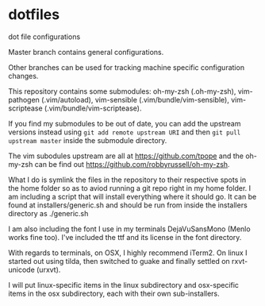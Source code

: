 dotfiles
========

dot file configurations

Master branch contains general configurations.

Other branches can be used for tracking machine specific configuration changes.

This repository contains some submodules: oh-my-zsh (.oh-my-zsh), vim-pathogen (.vim/autoload), vim-sensible (.vim/bundle/vim-sensible), vim-scriptease (.vim/bundle/vim-scriptease).

If you find my submodules to be out of date, you can add the upstream versions instead using `git add remote upstream URI` and then `git pull upstream master` inside the submodule directory. 

The vim subodules upstream are all at https://github.com/tpope and the oh-my-zsh can be find out https://github.com/robbyrussell/oh-my-zsh.

What I do is symlink the files in the repository to their respective spots in the home folder so as to aviod running a git repo right in my home folder.
I am including a script that will install everything where it should go.  It can be found at installers/generic.sh and should be run from inside the installers directory as ./generic.sh

I am also including the font I use in my terminals DejaVuSansMono (Menlo works fine too). I've included the ttf and its license in the font directory.

With regards to terminals, on OSX, I highly recommend iTerm2. On linux I started out using tilda, then switched to guake and finally settled on rxvt-unicode (urxvt).

I will put linux-specific items in the linux subdirectory and osx-specific items in the osx subdirectory, each with their own sub-installers.
